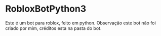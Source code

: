 # RobloxBotPython3
Este é um bot para roblox, feito em python. Observação este bot não foi criado por mim, créditos esta na pasta do bot.
